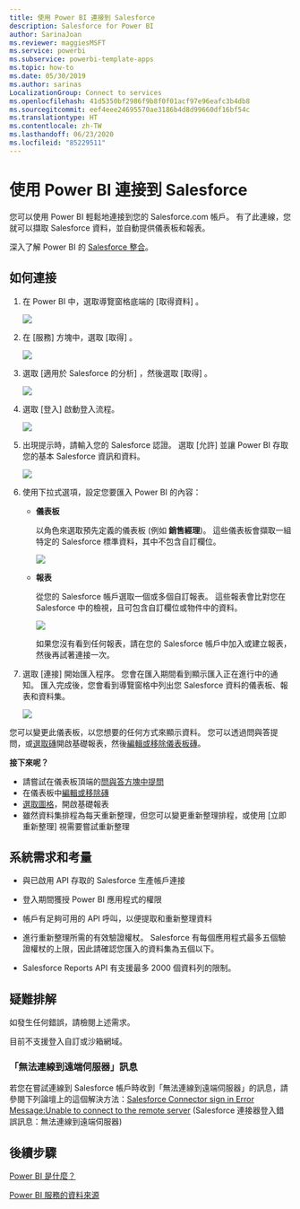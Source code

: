 ```yaml
---
title: 使用 Power BI 連接到 Salesforce
description: Salesforce for Power BI
author: SarinaJoan
ms.reviewer: maggiesMSFT
ms.service: powerbi
ms.subservice: powerbi-template-apps
ms.topic: how-to
ms.date: 05/30/2019
ms.author: sarinas
LocalizationGroup: Connect to services
ms.openlocfilehash: 41d5350bf2986f9b8f0f01acf97e96eafc3b4db8
ms.sourcegitcommit: eef4eee24695570ae3186b4d8d99660df16bf54c
ms.translationtype: HT
ms.contentlocale: zh-TW
ms.lasthandoff: 06/23/2020
ms.locfileid: "85229511"
---
```

# <a name="connect-to-salesforce-with-power-bi"></a>使用 Power BI 連接到 Salesforce
您可以使用 Power BI 輕鬆地連接到您的 Salesforce.com 帳戶。 有了此連線，您就可以擷取 Salesforce 資料，並自動提供儀表板和報表。

深入了解 Power BI 的 [Salesforce 整合](https://powerbi.microsoft.com/integrations/salesforce)。

## <a name="how-to-connect"></a>如何連接
1. 在 Power BI 中，選取導覽窗格底端的 [取得資料]  。
   
   ![](media/service-connect-to-salesforce/pbi_getdata.png) 
2. 在 [服務]  方塊中，選取 [取得]  。
   
   ![](media/service-connect-to-salesforce/pbi_getservices.png) 
3. 選取 [適用於 Salesforce 的分析]  ，然後選取 [取得]  。  
   
   ![](media/service-connect-to-salesforce/salesforce.png)
4. 選取 [登入]  啟動登入流程。
   
    ![](media/service-connect-to-salesforce/dialog.png)
5. 出現提示時，請輸入您的 Salesforce 認證。 選取 [允許]  並讓 Power BI 存取您的基本 Salesforce 資訊和資料。
   
   ![](media/service-connect-to-salesforce/sf_authorize.png)
6. 使用下拉式選項，設定您要匯入 Power BI 的內容：
   
   * **儀表板**
     
     以角色來選取預先定義的儀表板 (例如 **銷售經理**)。 這些儀表板會擷取一組特定的 Salesforce 標準資料，其中不包含自訂欄位。
     
     ![](media/service-connect-to-salesforce/pbi_salesforcechooserole.png)
   * **報表**
     
     從您的 Salesforce 帳戶選取一個或多個自訂報表。 這些報表會比對您在 Salesforce 中的檢視，且可包含自訂欄位或物件中的資料。
     
     ![](media/service-connect-to-salesforce/pbi_salesforcereports.png)
     
     如果您沒有看到任何報表，請在您的 Salesforce 帳戶中加入或建立報表，然後再試著連接一次。

7. 選取 [連接]  開始匯入程序。 您會在匯入期間看到顯示匯入正在進行中的通知。 匯入完成後，您會看到導覽窗格中列出您 Salesforce 資料的儀表板、報表和資料集。
   
   ![](media/service-connect-to-salesforce/pbi_getdatasalesforcedash.png)

您可以變更此儀表板，以您想要的任何方式來顯示資料。 您可以透過問與答提問，或[選取磚](../consumer/end-user-tiles.md)開啟基礎報表，然後[編輯或移除儀表板磚](../create-reports/service-dashboard-edit-tile.md)。

**接下來呢？**

* 請嘗試在儀表板頂端的[問與答方塊中提問](../consumer/end-user-q-and-a.md)
* 在儀表板中[編輯或移除磚](../create-reports/service-dashboard-edit-tile.md)
* [選取圖格](../create-reports/service-dashboard-tiles.md)，開啟基礎報表
* 雖然資料集排程為每天重新整理，但您可以變更重新整理排程，或使用 [立即重新整理]  視需要嘗試重新整理

## <a name="system-requirements-and-considerations"></a>系統需求和考量

- 與已啟用 API 存取的 Salesforce 生產帳戶連接

- 登入期間獲授 Power BI 應用程式的權限

- 帳戶有足夠可用的 API 呼叫，以便提取和重新整理資料

- 進行重新整理所需的有效驗證權杖。 Salesforce 有每個應用程式最多五個驗證權杖的上限，因此請確認您匯入的資料集為五個以下。

- Salesforce Reports API 有支援最多 2000 個資料列的限制。


## <a name="troubleshooting"></a>疑難排解

如發生任何錯誤，請檢閱上述需求。 

目前不支援登入自訂或沙箱網域。

### <a name="unable-to-connect-to-the-remote-server-message"></a>「無法連線到遠端伺服器」訊息

若您在嘗試連線到 Salesforce 帳戶時收到「無法連線到遠端伺服器」的訊息，請參閱下列論壇上的這個解決方法：[Salesforce Connector sign in Error Message:Unable to connect to the remote server](https://www.outsystems.com/forums/Forum_TopicView.aspx?TopicId=17674&TopicName=log-in-error-message-unable-to-connect-to-the-remote-server&) (Salesforce 連接器登入錯誤訊息：無法連線到遠端伺服器)


## <a name="next-steps"></a>後續步驟
[Power BI 是什麼？](../fundamentals/power-bi-overview.md)

[Power BI 服務的資料來源](service-get-data.md)
